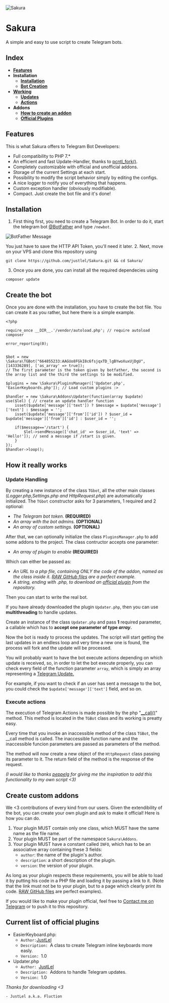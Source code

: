 ![Sakura](https://i.imgur.com/yq83tg3.png)
# Sakura
A simple and easy to use script to create Telegram bots.
## Index
* [**Features**](#features)
* **Installation**
    * [**Installation**](#installation)
    * [**Bot Creation**](#create-the-bot)
* [**Working**](#how-it-really-works)
    * [**Updates**](#update-handling)
    * [**Actions**](#execute-actions)
* **Addons**
    * [**How to create an addon**](#create-custom-addons)
    * [**Official Plugins**](#current-list-of-official-plugins)
## Features
This is what Sakura offers to Telegram Bot Developers:
* Full compatibility to PHP 7.*
* An efficient and fast Update-Handler, thanks to [pcntl_fork()](https://secure.php.net/manual/en/function.pcntl-fork.php#115714).
* Completely customizable with official and unofficial addons.
* Storage of the current Settings at each start.
* Possibility to modify the script behavior simply by editing the configs.
* A nice logger to notify you of everything that happens.
* Custom exception handler (obviously modifiable).
* Compact. Just create the bot file and it's done!

## Installation
1. First thing first, you need to create a Telegram Bot. In order to do it, start the telegram bot [@BotFather](t.me/BotFather) and type `/newbot`.

![BotFather Message](https://i.imgur.com/mW6vCn2.png)

You just have to save the HTTP API Token, you'll need it later.
2. Next, move on your VPS and clone this repository using

 `git clone https://github.com/justlel/Sakura.git && cd Sakura/`


3. Once you are done, you can install all the required dependecies using


 `composer update`

## Create the bot
Once you are done with the installation, you have to create the bot file.
You can create it as you rather, but here there is a simple example.
```
<?php

require_once __DIR__.'/vendor/autoload.php'; // require autoload composer

error_reporting(0);


$bot = new \Sakura\TGBot("664855233:AAGUo8FGkI8c6fsjqxTD_lgBYwoXuxUjDgU", [143336289], ['as_array' => true]);
// The first parameter is the token given by botfather, the second is the array list and the third the settings to be modified.

$plugins = new \Sakura\PluginsManager(['Updater.php', 'EasierKeyboards.php']); // Load custom plugins :>

$handler = new \Sakura\Addons\Updater(function(array $update) use($lel) { // create an update handler function
    isset($update['message']['text']) ? $message = $update['message']['text'] : $message = '';
    isset($update['message']['from']['id']) ? $user_id = $update['message']['from']['id'] : $user_id = '';
    
    if($message=='/start') {
        $lel->sendMessage(['chat_id' => $user_id, 'text' => 'Hello!']); // send a message if /start is given.
    }
});
$handler->loop();
```
## How it really works
### Update Handling
By creating a new instance of the class `TGbot`, all the other main classes (_Logger.php,Settings.php and HttpRequest.php_)
are automatically initialized. The `TGbot` constructor asks for 3 parameters, 1 required and 2 optional:
* _The Telegram bot token._ **(REQUIRED)**
* _An array with the bot admins._ **(OPTIONAL)**
* _An array of custom settings._ **(OPTIONAL)**

After that, we can optionally initialize the class `PluginsManager.php` to add some addons to the project. The class contructor accepts one parameter:
* _An array of plugin to enable_ **(REQUIRED)**

Which can either be passed as:
* _An URL to a php file, containing ONLY the code of the addon, named as the class inside it. [RAW GitHub files](https://raw.githubusercontent.com/justlel/Sakura/master/src/Addons/EasierKeyboards.php) are a perfect example._
* _A string, ending with .php, to download an [official plugin](#current-list-of-official-plugins) from the repository._

Then you can start to write the real bot. 

If you have already downloaded the plugin `Updater.php`, then you can use **multithreading** to handle updates.

Create an instance of the class `Updater.php` and pass **1** required parameter, a callable which has to **accept one parameter of type _array_.**

Now the bot is ready to process the updates. The script will start getting the last updates in an endless loop and very time a new one is found, the process will fork and the update will be processed.

You will probably want to have the bot execute actions depending on which update is received, so, in order to let the bot execute properly,
you can check every field of the function parameter `array`, which is simply an array representing a [Telegram Update.](https://core.telegram.org/bots/api#update)

For example, if you want to check if an user has sent a message to the bot, you could check the `$update['message']['text']` field, and so on.
### Execute actions
The execution of Telegram Actions is made possible by the php "[__call()](http://secure.php.net/manual/en/language.oop5.overloading.php#object.call)" method.
This method is located in the `TGBot` class and its working is preatty easy.

Every time that you invoke an inaccessible method of the class `TGBot`, the __call method is called.
The inaccessible function name and the inaccessible funcion parameters are passed as parameters of the method.

The method will now create a new object of the `HttpRequest` class passing its parameter to it.
The return field of the method is the response of the request.

_(I would like to thanks [peppelg](https://github.com/peppelg/EzTG) for giving me the inspiration to add this functionality to my own script <3)_

## Create custom addons
We <3 contributions of every kind from our users. Given the extendibility of the bot, you can create your own plugin and ask to make it official! Here is how you can do.
1. Your plugin MUST contain only one class, which MUST have the same name as the file name.
2. Your plugin MUST be part of the namespace `Sakura\Addons`.
3. Your plugin MUST have a constant called `INFO`, which has to be an associative array containing these 3 fields: 
    * `author`: the name of the plugin's author.
    * `description`: a short description of the plugin.
    * `version`: the version of your plugin.

As long as your plugin respects these requirements, you will be able to load it by putting his code in a PHP file and loading it by passing a link to it.
(Note that the link must not be to your plugin, but to a page which clearly print its code. [RAW GitHub files](https://raw.githubusercontent.com/justlel/Sakura/master/src/Addons/EasierKeyboards.php) are perfect examples).

If you would like to make your plugin official, feel free to [Contact me on Telegram](https://t.me/JustLel) or to push it to this repository.
## Current list of official plugins
* EasierKeyboard.php:
    * `Author:`[JustLel](https://t.me/JustLel)
    * `Description: `A class to create Telegram inline keyboards more easly.
    * `Version: `1.0
* Updater.php
    * `Author: `[JustLel](https://t.me/JustLel)
    * `Description: `Addons to handle Telegram updates.
    * `Version: `1.0


*Thanks for downloading <3*
    
    - JustLel a.k.a. Fluction
